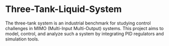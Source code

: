# Three-Tank-Liquid-System
The three-tank system is an industrial benchmark for studying control challenges in MIMO (Multi-Input Multi-Output) systems. This project aims to model, control, and analyze such a system by integrating PID regulators and simulation tools.
